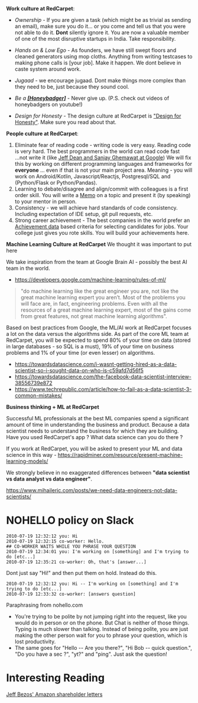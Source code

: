 

**Work culture at RedCarpet**:
-   *Ownership* - If you are given a task (which might be as trivial as sending an email), make sure you do it... or you come and tell us that you were not able to do it. **Dont** silently ignore it. You are now a valuable member of one of the most disruptive startups in India. Take responsibility.

-   *Hands on & Low Ego* - As founders, we have still swept floors and cleaned generators using mop cloths. Anything from writing testcases to making phone calls is [your job]. Make it happen. We dont believe in caste system around work.

-   *Jugaad* - we encourage jugaad. Dont make things more complex than they need to be, just because they sound cool.
-   *Be a [**[Honeybadger]**](https://www.youtube.com/watch?v=NvlalDNxccw)* - Never give up. (P.S. check out videos of honeybadgers on youtube!)
-   *Design for Honesty* - The design culture at RedCarpet is ["Design for Honesty"](https://www.redcarpetup.com/2017/11/29/design-for-honesty/). Make sure you read about that.

**People culture at RedCarpet**:
1.  Eliminate fear of reading code - writing code is very easy. Reading code is very hard. The best programmers in the world can read code fast ...not write it (like [Jeff Dean and Sanjay Ghemawat at Google](https://www.newyorker.com/magazine/2018/12/10/the-friendship-that-made-google-huge)) We will fix this by working on different programming languages and frameworks for **everyone** ... even if that is not your main project area. Meaning - you will work on Android/Kotlin, Javascript/Reactjs, Postgresql/SQL and (Python/Flask or Python/Pandas).
2.  Learning to debate/disagree and align/commit with colleagues is a first order skill. You will write a [Memo](https://slab.com/blog/jeff-bezos-writing-management-strategy/) on a topic and present it (by speaking) to your mentor in person.
3.  Consistency - we will achieve hard standards of code consistency. Including expectation of IDE setup, git pull requests, etc.
4.  Strong career achievement - The best companies in the world prefer an [Achievement data](https://www.businessinsider.in/A-head-recruiter-at-Amazon-says-the-best-resumes-are-data-based-and-theres-an-easy-formula-you-can-follow/articleshow/65235908.cms) based criteria for selecting candidates for jobs. Your college just gives you rote skills. You will build your achievements here.

**Machine Learning Culture at RedCarpet**
We thought it was important to put here

We take inspiration from the team at Google Brain AI - possibly the best AI team in the world.

- https://developers.google.com/machine-learning/rules-of-ml/

>"do machine learning like the great engineer you are, not like the great machine learning expert you aren’t. Most of the problems you will face are, in fact, engineering problems. Even with all the resources of a great machine learning expert, most of the gains come from great features, not great machine learning algorithms".

Based on best practices from Google, the ML/AI work at RedCarpet focuses a lot on the data versus the algorithms side. As part of the core ML team at RedCarpet, you will be expected to spend 80% of your time on data (stored in large databases - so SQL is a must), 19% of your time on business problems and 1% of your time (or even lesser) on algorithms. 

- https://towardsdatascience.com/i-wasnt-getting-hired-as-a-data-scientist-so-i-sought-data-on-who-is-c59afd7d56f5
- https://towardsdatascience.com/the-facebook-data-scientist-interview-38556739e872
- https://www.techrepublic.com/article/how-to-fail-as-a-data-scientist-3-common-mistakes/

**Business thinking + ML at RedCarpet**

Successful ML professionals at the best ML companies spend  a significant amount of time in understanding the business and product. Because a data scientist needs to understand the business for which they are building. Have you used RedCarpet's app ? What data science can you do there ?

If you work at RedCarpet, you will be asked to present your ML and data science in this way - https://rapidminer.com/resource/present-machine-learning-models/

We strongly believe in no exaggerated differences between **"data scientist vs data analyst vs data engineer"**. 

https://www.mihaileric.com/posts/we-need-data-engineers-not-data-scientists/


NOHELLO policy on Slack
====================================
```
2010-07-19 12:32:12 you: Hi
2010-07-19 12:32:15 co-worker: Hello.
## CO-WORKER WAITS WHILE YOU PHRASE YOUR QUESTION
2010-07-19 12:34:01 you: I'm working on [something] and I'm trying to do [etc...]
2010-07-19 12:35:21 co-worker: Oh, that's [answer...]
```
 Dont just say "Hi!" and then put them on hold. Instead do this.
 
 ```
 2010-07-19 12:32:12 you: Hi -- I'm working on [something] and I'm trying to do [etc...]
2010-07-19 12:33:32 co-worker: [answers question]
```

Paraphrasing from nohello.com

- You're trying to be polite by not jumping right into the request, like you would do in person or on the phone. But Chat is neither of those things. Typing is much slower than talking. Instead of being polite, you are just making the other person wait for you to phrase your question, which is lost productivity.
- The same goes for "Hello -- Are you there?", "Hi Bob -- quick question.", "Do you have a sec ?", "yt?" and "ping". Just ask the question!

Interesting Reading
===================
[Jeff Bezos' Amazon shareholder letters](https://ir.aboutamazon.com/annual-reports-proxies-and-shareholder-letters/default.aspx)
